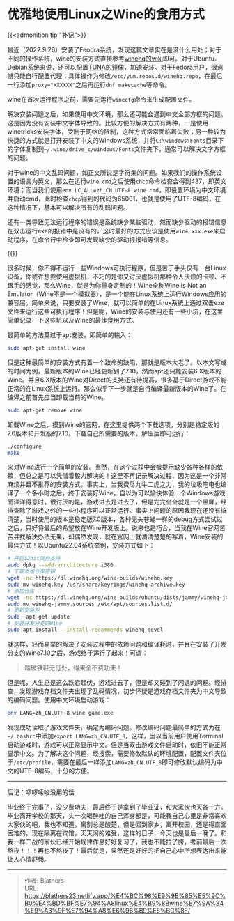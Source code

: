 # 优雅地使用Linux之Wine的食用方式

<!--more-->

{{<admonition tip "补记">}}

最近（2022.9.26）安装了Feodra系统，发现这篇文章实在是没什么用处；对于不同的操作系统，wine的安装方式直接参考[winehq的wiki](https://wiki.winehq.org/Download)即可。对于Ubuntu、Debian系统来说，还可以配置[TUNA的镜像](https://mirrors-i.tuna.tsinghua.edu.cn/help/wine-builds/)，加速安装。对于Fedora用户，很遗憾只能自行配置代理；具体操作为修改`/etc/yum.repos.d/winehq.repo`，在最后一行添加`proxy="XXXXXX"`之后再运行`dnf makecache`等命令。

wine在首次运行程序之前，需要先运行`winecfg`命令来生成配置文件。

解决安装问题之后，如果使用中文环境，那么还可能会遇到中文全部方框的问题。这是因为没有安装中文字体导致的。比较方便的解决方式有两种，一是使用winetricks安装字体，受制于网络的限制，这种方式常常面临着失败；另一种较为快捷的方式就是打开安装了中文的Windows系统，并将`C:\windows\Fonts`目录下的字体复制到`~/.wine/drive_c/windows/Fonts`文件夹下，通常可以解决文字方框的问题。

对于wine的中文乱码问题，如正文所说是字符集的问题。如果我们的操作系统设置的语言为英文，那么在运行`wine cmd`之后使用`chcp`命令检查会得到437，即英文环境；而当我们使用`env LC_ALL=zh_CN.UTF-8 wine cmd`，即设置环境为中文环境并启动cmd，此时检查`chcp`得到的代码为65001，也就是使用了UTF-8编码，在这种情况下，基本可以解决所有的乱码问题。

还有一类导致无法运行程序的错误是系统缺少某些驱动，然而缺少驱动的报错信息在双击运行exe的报错中是没有的，这时最好的方式应该是使用`wine xxx.exe`来启动程序，在命令行中检查即可发现缺少的驱动报报错等信息。 

{{</admonition>}}

很多时候，你不得不运行一些Windows可执行程序，但是苦于手头仅有一台Linux设备，你或许想要使用虚拟机，不巧的是你又讨厌虚拟机那种令人厌烦的卡顿、不跟手的感觉，那么Wine，就是为你量身定制的！Wine全称Wine Is Not an Emulator（Wine不是一个模拟器），是一个能在Linux系统上运行Windows应用的兼容层。简单来说，只要安装了Wine，就可以简单的在Linux系统上通过双击exe文件来运行这些可执行程序！但是呢，Wine的安装与使用还有一些小坑，在这里简单记录一下这些坑以及Wine的最佳食用方式。

最简单的方法莫过于apt安装，即简单的输入：

```bash
sudo apt-get install wine
```

但是这种最简单的安装方式有着一个致命的缺陷，那就是版本太老了。以本文写成的时间为例，最新版本的Wine已经更新到了7.10，然而apt还只能安装6.X版本的Wine。并且6.X版本的Wine对Direct的支持还有待提高，很多基于Direct游戏不能正常的在Linux系统上运行。那么似乎下一步就是自行编译最新版本的Wine了。在编译之前首先应当卸载当前的Wine。

```bash
sudo apt-get remove wine
```

卸载Wine之后，摸到Wine的官网，在这里提供两个下载选项，分别是稳定版的7.0版本和开发版的7.10。下载自己所需要的版本，解压后即可运行：

```bash
./configure
make
```

来对Wine进行一个简单的安装。当然，在这个过程中会被提示缺少各种各样的依赖，但总之是可以凭借着毅力解决的！这里不再记录解决过程，因为这是一个非常麻烦并且不推荐的安装方式。事实上，当我费尽九牛二虎之力，我的垃圾笔电也编译了一个多小时之后，终于安装好Wine。自以为可以愉快体验一个Windows游戏而洋洋得意时，很讨厌的是，游戏进去是进去了，但是完完全全就是一个黑屏，经排查除了游戏之外的一些小程序可以正常运行。事实上问题的原因我现在还没有搞清楚，当时使用的版本是稳定版7.0版本，各种无头苍蝇一样的debug方式尝试过之后，只好将最后的希望放在Wine开发版上。说来也是巧合，当我在Wine官网苦苦寻找解决办法无果，却偶然发现，就在官网上就清清楚楚的写着，Wine安装的最佳方式！以Ubuntu22.04系统举例，安装方式如下：

```bash
# 开启32bit架构支持
sudo dpkg --add-arrchitecture i386
# 下载添加仓库密钥
wget -nc https://dl.winehq.org/wine-builds/winehq.key
sudo mv winehq.key /usr/share/keyrings/winehq-archive.key
# 添加仓库
wget -nc https://dl.winehq.org/wine-builds/ubuntu/dists/jammy/winehq-jammy.sources
sudo mv winehq-jammy.sources /etc/apt/sources.list.d/
# 更新安装包
sudo  apt-get update
# 安装开发分支的Wine
sudo apt install --install-recommends winehq-devel
```

就这样，轻而易举的解决了安装过程中的依赖问题和编译耗时，并且在安装了开发分支的Wine7.10之后，游戏终于运行了起来！可谓：

> 踏破铁鞋无觅处，得来全不费功夫！

但是呢，人生总是这么跌宕起伏，游戏进去了，但是却又碰到了闪退的问题。经排查，发现游戏存档文件夹出现了乱码情况，初步怀疑是游戏存档文件夹为中文导致的编码问题。使用中文环境启动游戏：

```bash
env LANG=zh_CN.UTF-8 wine game.exe
```

发现成功读取了游戏文件夹，确定为编码问题。修改编码问题最简单的方式为在`~/.bashrc`中添加`export LANG=zh_CN.UTF_8`，这样，当以当前用户使用Terminal启动游戏时，游戏可以正常显示中文。但是当双击游戏文件启动时，依旧不能正常显示中文。为了解决这个问题，经搜索，需要修改默认的环境配置，配置文件夹位于`/etc/profile`，需要在最后一样添加`LANG=zh_CN.UTF_8`即可修改默认编码为中文的UTF-8编码，十分的方便。

---

后记：啰啰嗦唆没用的话

毕业终于完事了，没少费功夫，最后终于是拿到了毕业证，和大家伙也天各一方。毕业离开学校的那天，头一次喝醉吐的自己浑身都是，可能我自己心里是非常喜欢大家伙的吧，我也不知道。离别总是酸楚，但是回到家乡，离开校园，还是得直面困难的。现在隔离在宾馆，天天闲的难受，这样的日子，今天也是最后一晚了。和我一样二战的家伙已经开始规律作息好好复习了，我也不能拉了胯，考前最后一次熬夜！！！再也不熬夜了！最后就是，果然还是好好的把自己心中所想表达出来能让人心情舒畅。


---

> 作者: Blathers  
> URL: https://blathers23.netlify.app/%E4%BC%98%E9%9B%85%E5%9C%B0%E4%BD%BF%E7%94%A8linux%E4%B9%8Bwine%E7%9A%84%E9%A3%9F%E7%94%A8%E6%96%B9%E5%BC%8F/  

